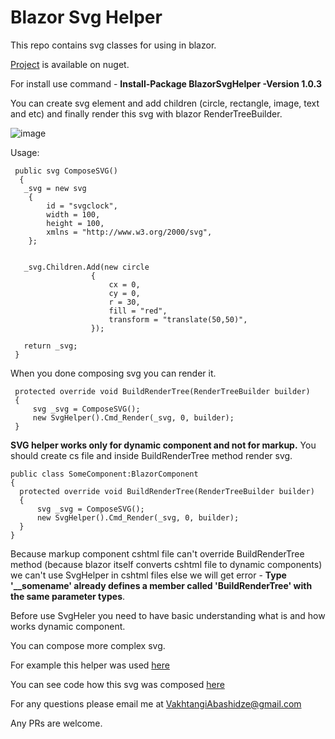 # Blazor Svg Helper

This repo contains svg classes for using in blazor.

[Project](https://www.nuget.org/packages/BlazorSvgHelper/) is available on nuget.

For install use command - **Install-Package BlazorSvgHelper -Version 1.0.3**

You can create svg element and add children (circle, rectangle, image, text and etc) and finally render this svg with blazor RenderTreeBuilder.


![image](https://raw.githubusercontent.com/Lupusa87/BlazorSvgHelper/master/Untitled.png)


Usage:
```
 public svg ComposeSVG()
  {
   _svg = new svg
    {
        id = "svgclock",
        width = 100,
        height = 100,
        xmlns = "http://www.w3.org/2000/svg",
    };


   _svg.Children.Add(new circle
                  {
                      cx = 0,
                      cy = 0,
                      r = 30,
                      fill = "red",
                      transform = "translate(50,50)",
                  });
                  
   return _svg;
 }
```

 When you done composing svg you can render it.
 
 ```
  protected override void BuildRenderTree(RenderTreeBuilder builder)
  {
      svg _svg = ComposeSVG();
      new SvgHelper().Cmd_Render(_svg, 0, builder);
  }
  ```

**SVG helper works only for dynamic component and not for markup.**
You should create cs file and inside BuildRenderTree method render svg.
```
public class SomeComponent:BlazorComponent
{
  protected override void BuildRenderTree(RenderTreeBuilder builder)
  {
      svg _svg = ComposeSVG();
      new SvgHelper().Cmd_Render(_svg, 0, builder);
  }
}
```

 Because markup component cshtml file can't override BuildRenderTree method (because blazor itself converts cshtml file to dynamic components) we can't use SvgHelper in cshtml files else we will get error - **Type '__somename' already defines a member called 'BuildRenderTree' with the same parameter types**.

Before use SvgHeler you need to have basic understanding what is and how works dynamic component.

You can compose more complex svg.

For example this helper was used [here](https://lupusablazordemos.azurewebsites.net/)

You can see code how this svg was composed [here](https://github.com/Lupusa87/LupusaBlazorProjects/blob/master/ClockSVGComponent/ClockSVG.cs)


For any questions please email me at VakhtangiAbashidze@gmail.com

Any PRs are welcome.
